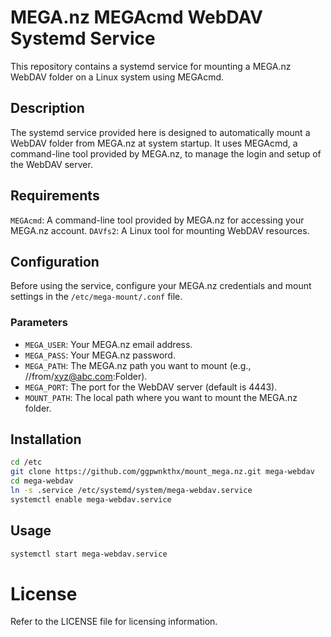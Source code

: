 # MEGA.nz MEGAcmd WebDAV Systemd Service
This repository contains a systemd service for mounting a MEGA.nz WebDAV folder on a Linux system using MEGAcmd.

## Description
The systemd service provided here is designed to automatically mount a WebDAV folder from MEGA.nz at system startup. It uses MEGAcmd, a command-line tool provided by MEGA.nz, to manage the login and setup of the WebDAV server.

## Requirements
`MEGAcmd`: A command-line tool provided by MEGA.nz for accessing your MEGA.nz account.
`DAVfs2`: A Linux tool for mounting WebDAV resources.

## Configuration
Before using the service, configure your MEGA.nz credentials and mount settings in the `/etc/mega-mount/.conf` file.

### Parameters
* `MEGA_USER`: Your MEGA.nz email address.
* `MEGA_PASS`: Your MEGA.nz password.
* `MEGA_PATH`: The MEGA.nz path you want to mount (e.g., //from/xyz@abc.com:Folder).
* `MEGA_PORT`: The port for the WebDAV server (default is 4443).
* `MOUNT_PATH`: The local path where you want to mount the MEGA.nz folder.

## Installation
```bash
cd /etc
git clone https://github.com/ggpwnkthx/mount_mega.nz.git mega-webdav
cd mega-webdav
ln -s .service /etc/systemd/system/mega-webdav.service
systemctl enable mega-webdav.service
```

## Usage
```bash
systemctl start mega-webdav.service
```

# License
Refer to the LICENSE file for licensing information.